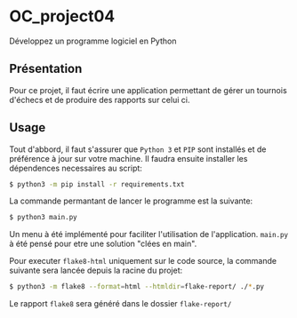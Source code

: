 # OC_project04
Développez un programme logiciel en Python

## Présentation
Pour ce projet, il faut écrire une application permettant de gérer un tournois d'échecs et de produire des rapports sur celui ci.

## Usage
Tout d'abbord, il faut s'assurer que `Python 3` et `PIP` sont installés et de préférence à jour sur votre machine.
Il faudra ensuite installer les dépendences necessaires au script:
```sh
$ python3 -m pip install -r requirements.txt
```
La commande permantant de lancer le programme est la suivante:
```sh
$ python3 main.py
```
Un menu à été implémenté pour faciliter l'utilisation de l'application. `main.py` à été pensé pour etre une solution "clées en main".

Pour executer `flake8-html` uniquement sur le code source, la commande suivante sera lancée depuis la racine du projet:
```sh
$ python3 -m flake8 --format=html --htmldir=flake-report/ ./*.py
```
Le rapport `flake8` sera généré dans le dossier `flake-report/`

